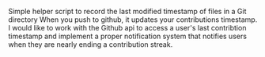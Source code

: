 
Simple helper script to record the last modified timestamp of files in a Git directory
When you push to github, it updates your contributions timestamp. 
I would like to work with the Github api to access a user's last contribtion timestamp 
and implement a proper notification system that notifies users when they are nearly ending a contribution streak.


